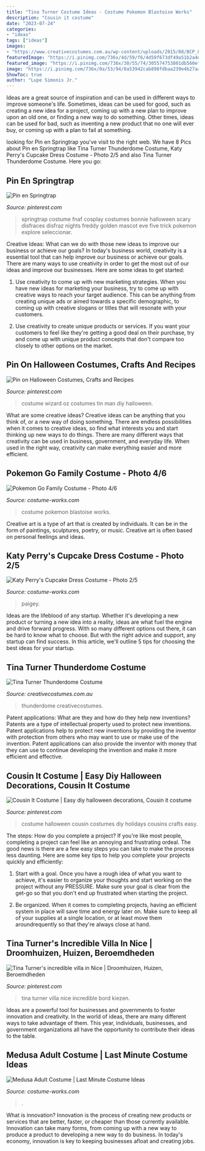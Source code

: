 ```yaml
---
title: "Tina Turner Costume Ideas - Costume Pokemon Blastoise Works"
description: "Cousin it costume"
date: "2023-07-24"
categories:
- "ideas"
tags: ["ideas"]
images:
- "https://www.creativecostumes.com.au/wp-content/uploads/2015/08/BCP_8076-768x1024.jpg"
featuredImage: "https://i.pinimg.com/736x/4d/59/f6/4d59f673df49a51b2a4d6b656127d874.jpg"
featured_image: "https://i.pinimg.com/736x/30/55/74/305574753801db560efb99219d28d813--tina-turner-habitats.jpg"
image: "https://i.pinimg.com/736x/0a/53/94/0a53942cab898fdbaa239e4b27aa969e--trick-scary.jpg"
ShowToc: true
author: "Lupe Simonis Jr."
---
```



Ideas are a great source of inspiration and can be used in different ways to improve someone's life. Sometimes, ideas can be used for good, such as creating a new idea for a project, coming up with a new plan to improve upon an old one, or finding a new way to do something. Other times, ideas can be used for bad, such as inventing a new product that no one will ever buy, or coming up with a plan to fail at something.

	

		
looking for Pin en Springtrap you've visit to the right web. We have 8 Pics about Pin en Springtrap like Tina Turner Thunderdome Costume, Katy Perry&#039;s Cupcake Dress Costume - Photo 2/5 and also Tina Turner Thunderdome Costume. Here you go:
		
    
## Pin En Springtrap

<img loading=lazy src="https://i.pinimg.com/736x/0a/53/94/0a53942cab898fdbaa239e4b27aa969e--trick-scary.jpg" onerror="this.onerror=null;this.src='https://tse2.mm.bing.net/th?id=OIP.Rhkp0xbER0oDzKfMl7PcegHaJ4&amp;pid=15.1';" alt="Pin en Springtrap">

_Source: pinterest.com_

>springtrap costume fnaf cosplay costumes bonnie halloween scary disfraces disfraz nights freddy golden mascot eve five trick pokemon explore seleccionar. 

	

Creative Ideas: What can we do with those new ideas to improve our business or achieve our goals?
In today's business world, creativity is a essential tool that can help improve our business or achieve our goals. There are many ways to use creativity in order to get the most out of our ideas and improve our businesses. Here are some ideas to get started: 
1. Use creativity to come up with new marketing strategies. When you have new ideas for marketing your business, try to come up with creative ways to reach your target audience. This can be anything from creating unique ads or aimed towards a specific demographic, to coming up with creative slogans or titles that will resonate with your customers. 

2. Use creativity to create unique products or services. If you want your customers to feel like they're getting a good deal on their purchase, try and come up with unique product concepts that don't compare too closely to other options on the market.

    
## Pin On Halloween Costumes, Crafts And Recipes

<img loading=lazy src="https://i.pinimg.com/736x/4d/59/f6/4d59f673df49a51b2a4d6b656127d874.jpg" onerror="this.onerror=null;this.src='https://tse2.mm.bing.net/th?id=OIP.54vEjFveynxfn1hq2q_I6gHaLH&amp;pid=15.1';" alt="Pin on Halloween Costumes, Crafts and Recipes">

_Source: pinterest.com_

>costume wizard oz costumes tin man diy halloween. 

	

What are some creative ideas?
Creative ideas can be anything that you think of, or a new way of doing something. There are endless possibilities when it comes to creative ideas, so find what interests you and start thinking up new ways to do things. There are many different ways that creativity can be used in business, government, and everyday life. When used in the right way, creativity can make everything easier and more efficient.

    
## Pokemon Go Family Costume - Photo 4/6

<img loading=lazy src="http://photos.costume-works.com/full/pokemon_go_family3.jpg" onerror="this.onerror=null;this.src='https://tse4.mm.bing.net/th?id=OIP.riQakR-MfbTswHi07pge5wHaJ3&amp;pid=15.1';" alt="Pokemon Go Family Costume - Photo 4/6">

_Source: costume-works.com_

>costume pokemon blastoise works. 

	

Creative art is a type of art that is created by individuals. It can be in the form of paintings, sculptures, poetry, or music. Creative art is often based on personal feelings and ideas.

    
## Katy Perry&#039;s Cupcake Dress Costume - Photo 2/5

<img loading=lazy src="https://photos.costume-works.com/full/katy_perrys_cupcake_dress1.jpg" onerror="this.onerror=null;this.src='https://tse4.mm.bing.net/th?id=OIP.JNyDGxamIJZmOLlLU6i1kwHaJ3&amp;pid=15.1';" alt="Katy Perry&#039;s Cupcake Dress Costume - Photo 2/5">

_Source: costume-works.com_

>paigey. 

	

Ideas are the lifeblood of any startup. Whether it's developing a new product or turning a new idea into a reality, ideas are what fuel the engine and drive forward progress. With so many different options out there, it can be hard to know what to choose. But with the right advice and support, any startup can find success. In this article, we'll outline 5 tips for choosing the best ideas for your startup.

    
## Tina Turner Thunderdome Costume

<img loading=lazy src="https://www.creativecostumes.com.au/wp-content/uploads/2015/08/BCP_8076-768x1024.jpg" onerror="this.onerror=null;this.src='https://tse1.mm.bing.net/th?id=OIP.0bE0jSwQRhLdJ0gbJbewnAHaJ4&amp;pid=15.1';" alt="Tina Turner Thunderdome Costume">

_Source: creativecostumes.com.au_

>thunderdome creativecostumes. 

	

Patent applications: What are they and how do they help new inventions?
Patents are a type of intellectual property used to protect new inventions. Patent applications help to protect new inventions by providing the inventor with protection from others who may want to use or make use of the invention. Patent applications can also provide the inventor with money that they can use to continue developing the invention and make it more efficient and effective.

    
## Cousin It Costume | Easy Diy Halloween Decorations, Cousin It Costume

<img loading=lazy src="https://i.pinimg.com/736x/35/0a/85/350a857e84dc8058aee14784de057a4c--cousins.jpg" onerror="this.onerror=null;this.src='https://tse2.mm.bing.net/th?id=OIP.UU9GY0VoV4VJvEJtI7xqeQHaNJ&amp;pid=15.1';" alt="Cousin It Costume | Easy diy halloween decorations, Cousin it costume">

_Source: pinterest.com_

>costume halloween cousin costumes diy holidays cousins crafts easy. 

	

The steps: How do you complete a project?
If you're like most people, completing a project can feel like an annoying and frustrating ordeal. The good news is there are a few easy steps you can take to make the process less daunting. Here are some key tips to help you complete your projects quickly and efficiently:
1. Start with a goal. Once you have a rough idea of what you want to achieve, it's easier to organize your thoughts and start working on the project without any PRESSURE. Make sure your goal is clear from the get-go so that you don't end up frustrated when starting the project.

2. Be organized. When it comes to completing projects, having an efficient system in place will save time and energy later on. Make sure to keep all of your supplies at a single location, or at least move them aroundrequently so that they're always close at hand.

    
## Tina Turner&#039;s Incredible Villa In Nice | Droomhuizen, Huizen, Beroemdheden

<img loading=lazy src="https://i.pinimg.com/736x/30/55/74/305574753801db560efb99219d28d813--tina-turner-habitats.jpg" onerror="this.onerror=null;this.src='https://tse2.mm.bing.net/th?id=OIP.lXBckNLC2EVk0CFA-T2QgQHaE8&amp;pid=15.1';" alt="Tina Turner&#039;s incredible villa in Nice | Droomhuizen, Huizen, Beroemdheden">

_Source: pinterest.com_

>tina turner villa nice incredible bord kiezen. 

	

Ideas are a powerful tool for businesses and governments to foster innovation and creativity. In the world of ideas, there are many different ways to take advantage of them. This year, individuals, businesses, and government organizations all have the opportunity to contribute their ideas to the table.

    
## Medusa Adult Costume | Last Minute Costume Ideas

<img loading=lazy src="https://photos.costume-works.com/full/medusa15.jpg" onerror="this.onerror=null;this.src='https://tse3.mm.bing.net/th?id=OIP.3PlGXQZE6pkWHwMsEWwHOwHaJ3&amp;pid=15.1';" alt="Medusa Adult Costume | Last Minute Costume Ideas">

_Source: costume-works.com_

>. 

	

What is innovation?
Innovation is the process of creating new products or services that are better, faster, or cheaper than those currently available. Innovation can take many forms, from coming up with a new way to produce a product to developing a new way to do business. In today's economy, innovation is key to keeping businesses afloat and creating jobs.

